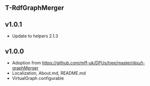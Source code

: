 T-RdfGraphMerger
----------

v1.0.1
---
* Update to helpers 2.1.3

v1.0.0
---
* Adoption from https://github.com/mff-uk/DPUs/tree/master/dpu/t-graphMerger
* Localization, About.md, README.md
* VirtualGraph configurable
